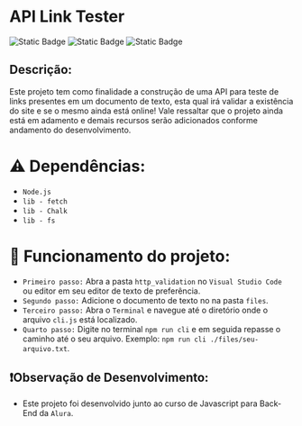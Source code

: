 # API Link Tester
![Static Badge](https://img.shields.io/badge/Status-Em%20Desenvolvimento-rgb(204%2C%2085%2C%200))
![Static Badge](https://img.shields.io/badge/Node.js-rgb(237%2C%20237%2C%20237)?logo=node.js)
![Static Badge](https://img.shields.io/badge/Javascript-rgb(55%2C%2064%2C%2076)?logo=javascript)


## Descrição:
Este projeto tem como finalidade a construção de uma API para teste de links presentes em um documento de texto, esta qual irá validar a existência do site e se o mesmo ainda está online! Vale ressaltar que o projeto ainda está em adamento e demais recursos serão adicionados conforme andamento do desenvolvimento.

# ⚠️ Dependências:
 - `Node.js`
 - `lib - fetch`
 - `lib - Chalk`
 - `lib - fs`

# 🔨 Funcionamento do projeto:
 - `Primeiro passo:` Abra a pasta `http_validation` no `Visual Studio Code` ou editor em seu editor de texto de preferência.<br>
 - `Segundo passo:` Adicione o documento de texto no na pasta `files`.<br>
 - `Terceiro passo:` Abra o `Terminal` e navegue até o diretório onde o arquivo `cli.js` está localizado.<br>
 - `Quarto passo:` Digite no terminal `npm run cli` e em seguida repasse o caminho até o seu arquivo. Exemplo: `npm run cli ./files/seu-arquivo.txt`.

## ❗Observação de Desenvolvimento:
- Este projeto foi desenvolvido junto ao curso de Javascript para Back-End da `Alura`.
